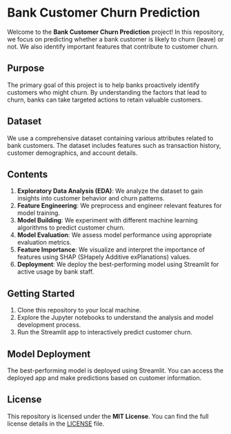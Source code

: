 
# Bank Customer Churn Prediction

Welcome to the **Bank Customer Churn Prediction** project! In this repository, we focus on predicting whether a bank customer is likely to churn (leave) or not. We also identify important features that contribute to customer churn.

## Purpose

The primary goal of this project is to help banks proactively identify customers who might churn. By understanding the factors that lead to churn, banks can take targeted actions to retain valuable customers.

## Dataset

We use a comprehensive dataset containing various attributes related to bank customers. The dataset includes features such as transaction history, customer demographics, and account details.

## Contents

1. **Exploratory Data Analysis (EDA)**: We analyze the dataset to gain insights into customer behavior and churn patterns.
2. **Feature Engineering**: We preprocess and engineer relevant features for model training.
3. **Model Building**: We experiment with different machine learning algorithms to predict customer churn.
4. **Model Evaluation**: We assess model performance using appropriate evaluation metrics.
5. **Feature Importance**: We visualize and interpret the importance of features using SHAP (SHapely Additive exPlanations) values.
6. **Deployment**: We deploy the best-performing model using Streamlit for active usage by bank staff.

## Getting Started

1. Clone this repository to your local machine.
2. Explore the Jupyter notebooks to understand the analysis and model development process.
3. Run the Streamlit app to interactively predict customer churn.

## Model Deployment

The best-performing model is deployed using Streamlit. You can access the deployed app and make predictions based on customer information.

## License

This repository is licensed under the **MIT License**. You can find the full license details in the [LICENSE](https://github.com/your-username/bank-customer-churn-prediction/blob/main/LICENSE) file.
